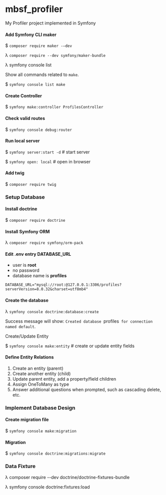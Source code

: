 # mbsf_profiler
 My Profiler project implemented in Symfony

#### Add Symfony CLI maker
$ `composer require maker -–dev`

λ `composer require --dev symfony/maker-bundle`

λ symfony console list <section>

Show all commands related to `make`.

$ `symfony console list make`

#### Create Controller
$ `symfony make:controller ProfilesController`

#### Check valid routes
$ `symfony console debug:router`

#### Run local server
$ `symfony server:start -d`  # start server

$ `symfony open: local`  # open in browser

#### Add twig
$ `composer require twig`


### Setup Database

#### Install doctrine
$ `composer require doctrine`

#### Install Symfony ORM
λ `composer require symfony/orm-pack`

#### Edit .env entry DATABASE_URL
* user is **root**
* no password
* database name is **profiles**

`DATABASE_URL="mysql://root:@127.0.0.1:3306/profiles?serverVersion=8.0.32&charset=utf8mb4"`

#### Create the database

λ `symfony console doctrine:database:create`

Success message will show: `Created database `profiles` for connection named default`.

Create/Update Entity

$ `symfony console make:entity`  # create or update entity fields


#### Define Entity Relations

1. Create an entity (parent)
2. Create another entity (child)
3. Update parent entity, add a property/field children
4. Assign OneToMany as type
5. Answer additional questions when prompted, such as cascading delete, etc.


### Implement Database Design

#### Create migration file
$ `symfony console make:migration`

#### Migration
$ `symfony console doctrine:migrations:migrate`


### Data Fixture

λ composer require --dev doctrine/doctrine-fixtures-bundle

λ symfony console doctrine:fixtures:load
